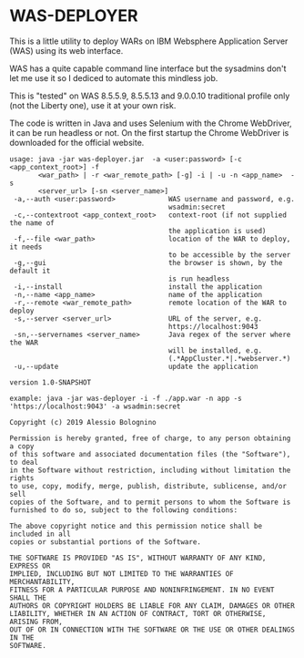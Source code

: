 WAS-DEPLOYER
===

This is a little utility to deploy WARs on IBM Websphere Application Server (WAS) using its web interface.

WAS has a quite capable command line interface but the sysadmins don't let me use it so I dediced to 
automate this mindless job.

This is "tested" on WAS 8.5.5.9, 8.5.5.13 and 9.0.0.10 traditional profile only (not the Liberty one), use it at your own risk.

The code is written in Java and uses Selenium with the Chrome WebDriver, it can be run headless or not.
On the first startup the Chrome WebDriver is downloaded for the official website.

```
usage: java -jar was-deployer.jar  -a <user:password> [-c <app_context_root>] -f
       <war_path> | -r <war_remote_path> [-g] -i | -u -n <app_name>  -s
       <server_url> [-sn <server_name>]
 -a,--auth <user:password>             WAS username and password, e.g.
                                       wsadmin:secret
 -c,--contextroot <app_context_root>   context-root (if not supplied the name of
                                       the application is used)
 -f,--file <war_path>                  location of the WAR to deploy, it needs
                                       to be accessible by the server
 -g,--gui                              the browser is shown, by the default it
                                       is run headless
 -i,--install                          install the application
 -n,--name <app_name>                  name of the application
 -r,--remote <war_remote_path>         remote location of the WAR to deploy
 -s,--server <server_url>              URL of the server, e.g.
                                       https://localhost:9043
 -sn,--servernames <server_name>       Java regex of the server where the WAR
                                       will be installed, e.g.
                                       (.*AppCluster.*|.*webserver.*)
 -u,--update                           update the application

version 1.0-SNAPSHOT

example: java -jar was-deployer -i -f ./app.war -n app -s 'https://localhost:9043' -a wsadmin:secret

```

```
Copyright (c) 2019 Alessio Bolognino
 
Permission is hereby granted, free of charge, to any person obtaining a copy
of this software and associated documentation files (the "Software"), to deal
in the Software without restriction, including without limitation the rights
to use, copy, modify, merge, publish, distribute, sublicense, and/or sell
copies of the Software, and to permit persons to whom the Software is
furnished to do so, subject to the following conditions:

The above copyright notice and this permission notice shall be included in all
copies or substantial portions of the Software.

THE SOFTWARE IS PROVIDED "AS IS", WITHOUT WARRANTY OF ANY KIND, EXPRESS OR
IMPLIED, INCLUDING BUT NOT LIMITED TO THE WARRANTIES OF MERCHANTABILITY,
FITNESS FOR A PARTICULAR PURPOSE AND NONINFRINGEMENT. IN NO EVENT SHALL THE
AUTHORS OR COPYRIGHT HOLDERS BE LIABLE FOR ANY CLAIM, DAMAGES OR OTHER
LIABILITY, WHETHER IN AN ACTION OF CONTRACT, TORT OR OTHERWISE, ARISING FROM,
OUT OF OR IN CONNECTION WITH THE SOFTWARE OR THE USE OR OTHER DEALINGS IN THE
SOFTWARE.
```
